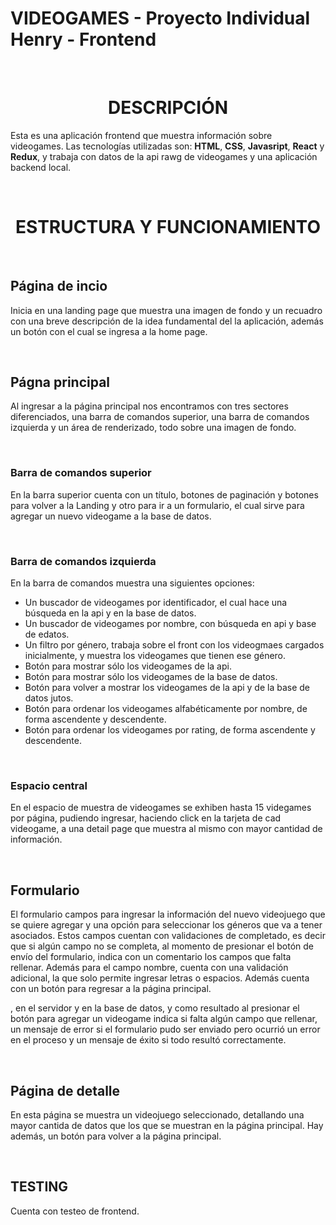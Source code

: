 # **VIDEOGAMES** - Proyecto Individual Henry - Frontend

<br />

<h1 align="center"> DESCRIPCIÓN </h1>

Esta es una aplicación frontend que muestra información sobre videogames. Las tecnologías utilizadas son: **HTML**, **CSS**, **Javasript**, **React** y **Redux**, y trabaja con datos de la api rawg de videogames y una aplicación backend local.

<br />


<h1 align="center"> ESTRUCTURA Y FUNCIONAMIENTO </h1>
<br />

## **Página de incio**

Inicia en una landing page que muestra una imagen de fondo y un recuadro con una breve descripción de la idea fundamental del la aplicación, además un botón con el cual se ingresa a la home page.

<br />

## **Págna principal**

Al ingresar a la página principal nos encontramos con tres sectores diferenciados, una barra de comandos superior, una barra de comandos izquierda y un área de renderizado, todo sobre una imagen de fondo.

<br />

### **Barra de comandos superior**

En la barra superior cuenta con un título, botones de paginación y botones para volver a la Landing y otro para ir a un formulario, el cual sirve para agregar un nuevo videogame a la base de datos.

<br />


### **Barra de comandos izquierda**

En la barra de comandos muestra una siguientes opciones:
- Un buscador de videogames por identificador, el cual hace una búsqueda en la api y en la base de datos.
- Un buscador de videogames por nombre, con búsqueda en api y base de edatos.
- Un filtro por género, trabaja sobre el front con los videogmaes cargados inicialmente, y muestra los videogames que tienen ese género.
- Botón para mostrar sólo los videogames de la api.
- Botón para mostrar sólo los videogames de la base de datos.
- Botón para volver a mostrar los videogames de la api y de la base de datos jutos.
- Botón para ordenar los videogames alfabéticamente por nombre, de forma ascendente y descendente.
- Botón para ordenar los videogames por rating, de forma ascendente y descendente.

<br />

### **Espacio central**

En el espacio de muestra de videogames se exhiben hasta 15 videgames por página, pudiendo ingresar, haciendo click en la tarjeta de cad videogame, a una detail page que muestra al mismo con mayor cantidad de información.

<br />

## **Formulario**

El formulario campos para ingresar la información del nuevo videojuego que se quiere agregar y una opción para seleccionar los géneros que va a tener asociados. Estos campos cuentan con validaciones de completado, es decir que si algún campo no se completa, al momento de presionar el botón de envío del formulario, indica con un comentario los campos que falta rellenar. Además para el campo nombre, cuenta con una validación adicional, la que solo permite ingresar letras o espacios. Además cuenta con un botón para regresar a la página principal.


, en el servidor y en la base de datos, y como resultado al presionar el botón para agregar un videogame indica si falta algún campo que rellenar, un mensaje de error si el formulario pudo ser enviado pero ocurrió un error en el proceso y un mensaje de éxito si todo resultó correctamente.

<br />

## **Página de detalle**

En esta página se muestra un videojuego seleccionado, detallando una mayor cantida de datos que los que se muestran en la página principal. Hay además, un botón para volver a la página principal.

<br />

## **TESTING**

Cuenta con testeo de frontend.

